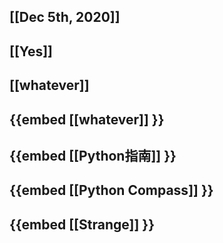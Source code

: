 ## [[Dec 5th, 2020]]
## [[Yes]]
## [[whatever]]
## {{embed [[whatever]] }}
## {{embed [[Python指南]] }}
## {{embed [[Python Compass]] }}
## {{embed [[Strange]] }}
##
##
##
